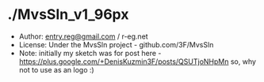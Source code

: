 # ./MvsSln_v1_96px

* Author: entry.reg@gmail.com / r-eg.net
* License: Under the MvsSln project - github.com/3F/MvsSln
* Note: initially my sketch was for post here - https://plus.google.com/+DenisKuzmin3F/posts/QSUTjoNHpMn so, why not to use as an logo :)


